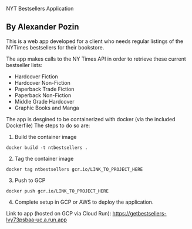 NYT Bestsellers Application
## By Alexander Pozin

This is a web app developed for a client who needs regular listings of the NYTimes bestsellers for their bookstore.

The app makes calls to the NY Times API in order to retrieve these current bestseller lists:
 - Hardcover Fiction
 - Hardcover Non-Fiction
 - Paperback Trade Fiction
 - Paperback Non-Fiction
 - Middle Grade Hardcover
 - Graphic Books and Manga

The app is desgined to be containerized with docker (via the included Dockerfile)
The steps to do so are:

1. Build the container image
```console
docker build -t ntbestsellers .
```
2. Tag the container image
```console
docker tag ntbestsellers gcr.io/LINK_TO_PROJECT_HERE
```
3. Push to GCP
```console
docker push gcr.io/LINK_TO_PROJECT_HERE
```

4. Complete setup in GCP or AWS to deploy the application. 

Link to app (hosted on GCP via Cloud Run): https://getbestsellers-lvy73psbaa-uc.a.run.app